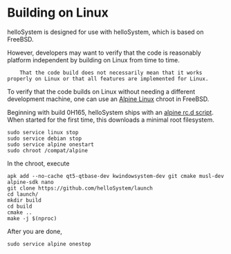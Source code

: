 # Building on Linux

helloSystem is designed for use with helloSystem, which is based on FreeBSD.

However, developers may want to verify that the code is reasonably platform independent by building on Linux from time to time.

``` .. note::
    That the code build does not necessarily mean that it works properly on Linux or that all features are implemented for Linux.
```

To verify that the code builds on Linux without needing a different development machine, one can use an [Alpine Linux](https://alpinelinux.org/) chroot in FreeBSD.

Beginning with build 0H165, helloSystem ships with an [alpine rc.d script](https://github.com/helloSystem/ISO/blob/experimental/overlays/uzip/hello/files/usr/local/etc/rc.d/alpine).
When started for the first time, this downloads a minimal root filesystem.

```
sudo service linux stop
sudo service debian stop
sudo service alpine onestart
sudo chroot /compat/alpine
```

In the chroot, execute

```
apk add --no-cache qt5-qtbase-dev kwindowsystem-dev git cmake musl-dev alpine-sdk nano
git clone https://github.com/helloSystem/launch
cd launch/
mkdir build
cd build
cmake ..
make -j $(nproc)
```

After you are done, 

```
sudo service alpine onestop
```
